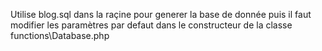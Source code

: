 Utilise blog.sql dans la raçine pour generer la base de donnée
puis il faut modifier les paramètres par defaut dans le constructeur de la classe functions\Database.php
